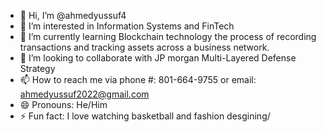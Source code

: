 - 👋 Hi, I’m @ahmedyussuf4
- 👀 I’m interested in Information Systems and FinTech
- 🌱 I’m currently learning Blockchain technology the process of recording transactions and tracking assets across a business network.
- 💞️ I’m looking to collaborate with JP morgan Multi-Layered Defense Strategy
- 📫 How to reach me via phone #: 801-664-9755 or email: ahmedyussuf2022@gmail.com
- 😄 Pronouns: He/Him
- ⚡ Fun fact: I love watching basketball and fashion desgining/

<!---
ahmedyussuf4/ahmedyussuf4 is a ✨ special ✨ repository because its `README.md` (this file) appears on your GitHub profile.
You can click the Preview link to take a look at your changes.
--->

